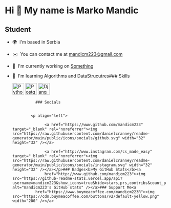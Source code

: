 Hi 👋 My name is Marko Mandic
=============================

Student
-------

*   🌍  I'm based in Serbia
*   ✉️  You can contact me at [mandicm223@gmail.com](mailto:mandicm223@gmail.com)
*   🚀  I'm currently working on [Something](http://www.mmautomobili.com/)
*   🧠  I'm learning Algorithms and DataStrucutres### Skills<p align="left">
                                <a href="https://www.python.org/" target="_blank" rel="noreferrer"><img src="https://raw.githubusercontent.com/danielcranney/readme-generator/main/public/icons/skills/python-colored.svg" width="36" height="36" alt="Python" /></a>
                                <a href="https://www.postgresql.org/" target="_blank" rel="noreferrer"><img src="https://raw.githubusercontent.com/danielcranney/readme-generator/main/public/icons/skills/postgresql-colored.svg" width="36" height="36" alt="PostgreSQL" /></a>
                                <a href="https://www.djangoproject.com/" target="_blank" rel="noreferrer"><img src="https://raw.githubusercontent.com/danielcranney/readme-generator/main/public/icons/skills/django-colored.svg" width="36" height="36" alt="Django" /></a>
                    </p>
                    
                  ### Socials
                  
                  
                <p align="left">
                          
                      <a href="https://www.github.com/mandicm223" target="_blank" rel="noreferrer"><img src="https://raw.githubusercontent.com/danielcranney/readme-generator/main/public/icons/socials/github.svg" width="32" height="32" /></a>
                          
                      <a href="http://www.instagram.com/cs_made_easy" target="_blank" rel="noreferrer"><img src="https://raw.githubusercontent.com/danielcranney/readme-generator/main/public/icons/socials/instagram.svg" width="32" height="32" /></a></p>### Badges<b>My GitHub Stats</b><a
                      href="http://www.github.com/mandicm223"><img src="https://github-readme-stats.vercel.app/api?username=mandicm223&show_icons=true&hide=stars,prs,contribs&count_private=true&title_color=0891b2&text_color=ffffff&icon_color=0891b2&bg_color=1c1917&hide_border=true&show_icons=true" alt="mandicm223's GitHub stats" /></a>### Support Me<a
                  href="https://www.buymeacoffee.com/mandicm223R"><img src="https://cdn.buymeacoffee.com/buttons/v2/default-yellow.png" width="200" /></a>
